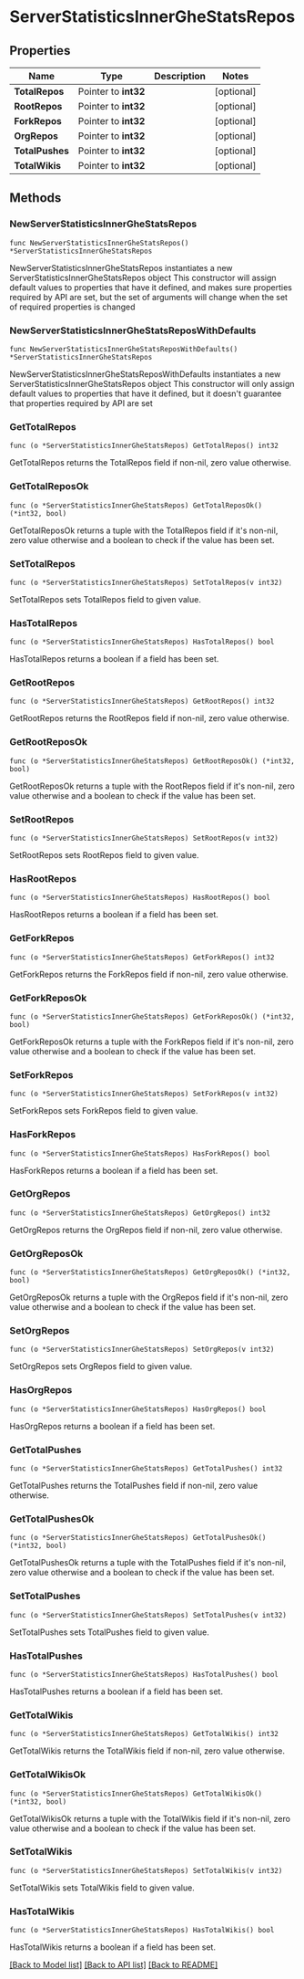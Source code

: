 # ServerStatisticsInnerGheStatsRepos

## Properties

Name | Type | Description | Notes
------------ | ------------- | ------------- | -------------
**TotalRepos** | Pointer to **int32** |  | [optional] 
**RootRepos** | Pointer to **int32** |  | [optional] 
**ForkRepos** | Pointer to **int32** |  | [optional] 
**OrgRepos** | Pointer to **int32** |  | [optional] 
**TotalPushes** | Pointer to **int32** |  | [optional] 
**TotalWikis** | Pointer to **int32** |  | [optional] 

## Methods

### NewServerStatisticsInnerGheStatsRepos

`func NewServerStatisticsInnerGheStatsRepos() *ServerStatisticsInnerGheStatsRepos`

NewServerStatisticsInnerGheStatsRepos instantiates a new ServerStatisticsInnerGheStatsRepos object
This constructor will assign default values to properties that have it defined,
and makes sure properties required by API are set, but the set of arguments
will change when the set of required properties is changed

### NewServerStatisticsInnerGheStatsReposWithDefaults

`func NewServerStatisticsInnerGheStatsReposWithDefaults() *ServerStatisticsInnerGheStatsRepos`

NewServerStatisticsInnerGheStatsReposWithDefaults instantiates a new ServerStatisticsInnerGheStatsRepos object
This constructor will only assign default values to properties that have it defined,
but it doesn't guarantee that properties required by API are set

### GetTotalRepos

`func (o *ServerStatisticsInnerGheStatsRepos) GetTotalRepos() int32`

GetTotalRepos returns the TotalRepos field if non-nil, zero value otherwise.

### GetTotalReposOk

`func (o *ServerStatisticsInnerGheStatsRepos) GetTotalReposOk() (*int32, bool)`

GetTotalReposOk returns a tuple with the TotalRepos field if it's non-nil, zero value otherwise
and a boolean to check if the value has been set.

### SetTotalRepos

`func (o *ServerStatisticsInnerGheStatsRepos) SetTotalRepos(v int32)`

SetTotalRepos sets TotalRepos field to given value.

### HasTotalRepos

`func (o *ServerStatisticsInnerGheStatsRepos) HasTotalRepos() bool`

HasTotalRepos returns a boolean if a field has been set.

### GetRootRepos

`func (o *ServerStatisticsInnerGheStatsRepos) GetRootRepos() int32`

GetRootRepos returns the RootRepos field if non-nil, zero value otherwise.

### GetRootReposOk

`func (o *ServerStatisticsInnerGheStatsRepos) GetRootReposOk() (*int32, bool)`

GetRootReposOk returns a tuple with the RootRepos field if it's non-nil, zero value otherwise
and a boolean to check if the value has been set.

### SetRootRepos

`func (o *ServerStatisticsInnerGheStatsRepos) SetRootRepos(v int32)`

SetRootRepos sets RootRepos field to given value.

### HasRootRepos

`func (o *ServerStatisticsInnerGheStatsRepos) HasRootRepos() bool`

HasRootRepos returns a boolean if a field has been set.

### GetForkRepos

`func (o *ServerStatisticsInnerGheStatsRepos) GetForkRepos() int32`

GetForkRepos returns the ForkRepos field if non-nil, zero value otherwise.

### GetForkReposOk

`func (o *ServerStatisticsInnerGheStatsRepos) GetForkReposOk() (*int32, bool)`

GetForkReposOk returns a tuple with the ForkRepos field if it's non-nil, zero value otherwise
and a boolean to check if the value has been set.

### SetForkRepos

`func (o *ServerStatisticsInnerGheStatsRepos) SetForkRepos(v int32)`

SetForkRepos sets ForkRepos field to given value.

### HasForkRepos

`func (o *ServerStatisticsInnerGheStatsRepos) HasForkRepos() bool`

HasForkRepos returns a boolean if a field has been set.

### GetOrgRepos

`func (o *ServerStatisticsInnerGheStatsRepos) GetOrgRepos() int32`

GetOrgRepos returns the OrgRepos field if non-nil, zero value otherwise.

### GetOrgReposOk

`func (o *ServerStatisticsInnerGheStatsRepos) GetOrgReposOk() (*int32, bool)`

GetOrgReposOk returns a tuple with the OrgRepos field if it's non-nil, zero value otherwise
and a boolean to check if the value has been set.

### SetOrgRepos

`func (o *ServerStatisticsInnerGheStatsRepos) SetOrgRepos(v int32)`

SetOrgRepos sets OrgRepos field to given value.

### HasOrgRepos

`func (o *ServerStatisticsInnerGheStatsRepos) HasOrgRepos() bool`

HasOrgRepos returns a boolean if a field has been set.

### GetTotalPushes

`func (o *ServerStatisticsInnerGheStatsRepos) GetTotalPushes() int32`

GetTotalPushes returns the TotalPushes field if non-nil, zero value otherwise.

### GetTotalPushesOk

`func (o *ServerStatisticsInnerGheStatsRepos) GetTotalPushesOk() (*int32, bool)`

GetTotalPushesOk returns a tuple with the TotalPushes field if it's non-nil, zero value otherwise
and a boolean to check if the value has been set.

### SetTotalPushes

`func (o *ServerStatisticsInnerGheStatsRepos) SetTotalPushes(v int32)`

SetTotalPushes sets TotalPushes field to given value.

### HasTotalPushes

`func (o *ServerStatisticsInnerGheStatsRepos) HasTotalPushes() bool`

HasTotalPushes returns a boolean if a field has been set.

### GetTotalWikis

`func (o *ServerStatisticsInnerGheStatsRepos) GetTotalWikis() int32`

GetTotalWikis returns the TotalWikis field if non-nil, zero value otherwise.

### GetTotalWikisOk

`func (o *ServerStatisticsInnerGheStatsRepos) GetTotalWikisOk() (*int32, bool)`

GetTotalWikisOk returns a tuple with the TotalWikis field if it's non-nil, zero value otherwise
and a boolean to check if the value has been set.

### SetTotalWikis

`func (o *ServerStatisticsInnerGheStatsRepos) SetTotalWikis(v int32)`

SetTotalWikis sets TotalWikis field to given value.

### HasTotalWikis

`func (o *ServerStatisticsInnerGheStatsRepos) HasTotalWikis() bool`

HasTotalWikis returns a boolean if a field has been set.


[[Back to Model list]](../README.md#documentation-for-models) [[Back to API list]](../README.md#documentation-for-api-endpoints) [[Back to README]](../README.md)


